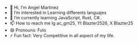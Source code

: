 - 👋 Hi, I’m Angel Martinez
- 👀 I’m interested in Learning differents languajes
- 🌱 I’m currently learning JavaScript, Rust, C#..
- 📫 How to reach me Ig ac_gm25, Yt Blazter2526, X Blazter25
- 😄 Pronouns: Fulo
- ⚡ Fun fact: Very Competitive in all aspect of my life.

<!---
blazter25/blazter25 is a ✨ special ✨ repository because its `README.md` (this file) appears on your GitHub profile.
You can click the Preview link to take a look at your changes.
--->
